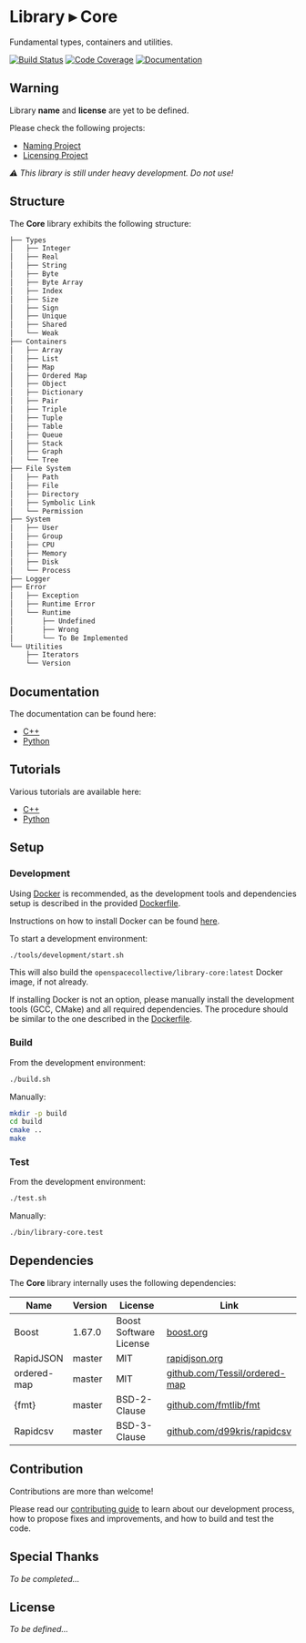 Library ▸ Core
==============

Fundamental types, containers and utilities.

[![Build Status](https://travis-ci.com/open-space-collective/library-core.svg?branch=master)](https://travis-ci.com/open-space-collective/library-core)
[![Code Coverage](https://codecov.io/gh/open-space-collective/library-core/branch/master/graph/badge.svg)](https://codecov.io/gh/open-space-collective/library-core)
[![Documentation](https://img.shields.io/readthedocs/pip/stable.svg)](https://open-space-collective.github.io/library-core)

## Warning

Library **name** and **license** are yet to be defined.

Please check the following projects:

- [Naming Project](https://github.com/orgs/open-space-collective/projects/1)
- [Licensing Project](https://github.com/orgs/open-space-collective/projects/2)

*⚠ This library is still under heavy development. Do not use!*

## Structure

The **Core** library exhibits the following structure:

```txt
├── Types
│   ├── Integer
│   ├── Real
│   ├── String
│   ├── Byte
│   ├── Byte Array
│   ├── Index
│   ├── Size
│   ├── Sign
│   ├── Unique
│   ├── Shared
│   └── Weak
├── Containers
│   ├── Array
│   ├── List
│   ├── Map
│   ├── Ordered Map
│   ├── Object
│   ├── Dictionary
│   ├── Pair
│   ├── Triple
│   ├── Tuple
│   ├── Table
│   ├── Queue
│   ├── Stack
│   ├── Graph
│   └── Tree
├── File System
│   ├── Path
│   ├── File
│   ├── Directory
│   ├── Symbolic Link
│   └── Permission
├── System
│   ├── User
│   ├── Group
│   ├── CPU
│   ├── Memory
│   ├── Disk
│   └── Process
├── Logger
├── Error
│   ├── Exception
│   ├── Runtime Error
│   └── Runtime
│       ├── Undefined
│       ├── Wrong
│       └── To Be Implemented
└── Utilities
    ├── Iterators
    └── Version
```

## Documentation

The documentation can be found here:

- [C++](https://open-space-collective.github.io/library-core)
- [Python](./bindings/python/docs)

## Tutorials

Various tutorials are available here:

- [C++](./tutorials/cpp)
- [Python](./tutorials/python)

## Setup

### Development

Using [Docker](https://www.docker.com) is recommended, as the development tools and dependencies setup is described in the provided [Dockerfile](./tools/development/docker/Dockerfile).

Instructions on how to install Docker can be found [here](https://docs.docker.com/install/).

To start a development environment:

```bash
./tools/development/start.sh
```

This will also build the `openspacecollective/library-core:latest` Docker image, if not already.

If installing Docker is not an option, please manually install the development tools (GCC, CMake) and all required dependencies.
The procedure should be similar to the one described in the [Dockerfile](./tools/development/docker/Dockerfile).

### Build

From the development environment:

```bash
./build.sh
```

Manually:

```bash
mkdir -p build
cd build
cmake ..
make
```

### Test

From the development environment:

```bash
./test.sh
```

Manually:

```bash
./bin/library-core.test
```

## Dependencies

The **Core** library internally uses the following dependencies:

| Name                | Version | License                | Link                                                                                               |
|---------------------|---------|------------------------|----------------------------------------------------------------------------------------------------|
| Boost               | 1.67.0  | Boost Software License | [boost.org](https://www.boost.org)                                                                 |
| RapidJSON           | master  | MIT                    | [rapidjson.org](http://rapidjson.org)                                                              |
| ordered-map         | master  | MIT                    | [github.com/Tessil/ordered-map](https://github.com/Tessil/ordered-map)                             |
| {fmt}               | master  | BSD-2-Clause           | [github.com/fmtlib/fmt](https://github.com/fmtlib/fmt)                                             |
| Rapidcsv            | master  | BSD-3-Clause           | [github.com/d99kris/rapidcsv](https://github.com/d99kris/rapidcsv)                                 |

## Contribution

Contributions are more than welcome!

Please read our [contributing guide](CONTRIBUTING.md) to learn about our development process, how to propose fixes and improvements, and how to build and test the code.

## Special Thanks

*To be completed...*

## License

*To be defined...*